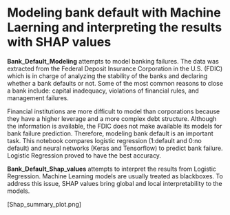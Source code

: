 # Modeling bank default with Machine Laerning and interpreting the results with SHAP values

**Bank_Default_Modeling** attempts to model banking failures. The data was extracted from the Federal Deposit Insurance Corporation in the U.S. (FDIC) which is in charge of analyzing the stability of the banks and declaring whether a bank defaults or not. Some of the most common reasons to close a bank include: capital inadequacy, violations of financial rules, and management failures.

Financial institutions are more difficult to model than corporations because they have a higher leverage and a more complex debt structure. Although the information is available, the FDIC does not make available its models for bank failure prediction. Therefore, modeling bank default is an important task. This notebook compares logistic regression (1:default and 0:no default) and neural networks (Keras and Tensorflow) to predict bank failure. Logistic Regression proved to have the best accuracy.

**Bank_Default_Shap_values** attempts to interpret the results from Logistic Regression. Machine Learning models are usually treated as blackboxes. To address this issue, SHAP values bring global and local interpretability to the models. 

[Shap_summary_plot.png]

